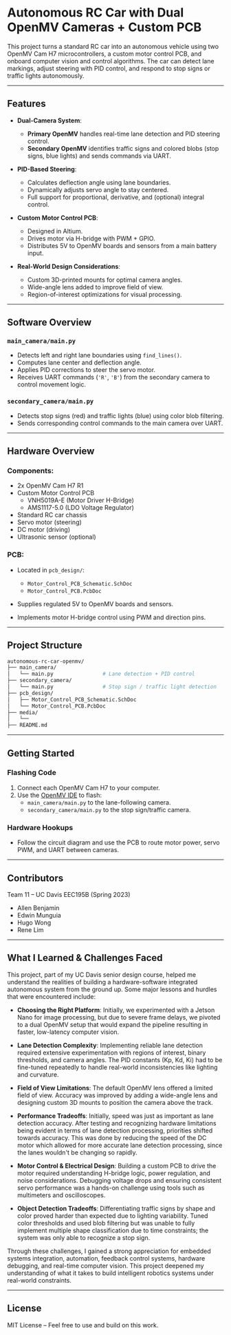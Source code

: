 # Autonomous RC Car with Dual OpenMV Cameras + Custom PCB

This project turns a standard RC car into an autonomous vehicle using two OpenMV Cam H7 microcontrollers, a custom motor control PCB, and onboard computer vision and control algorithms. The car can detect lane markings, adjust steering with PID control, and respond to stop signs or traffic lights autonomously.

---

## Features

- **Dual-Camera System**:
  - **Primary OpenMV** handles real-time lane detection and PID steering control.
  - **Secondary OpenMV** identifies traffic signs and colored blobs (stop signs, blue lights) and sends commands via UART.

- **PID-Based Steering**:
  - Calculates deflection angle using lane boundaries.
  - Dynamically adjusts servo angle to stay centered.
  - Full support for proportional, derivative, and (optional) integral control.

- **Custom Motor Control PCB**:
  - Designed in Altium.
  - Drives motor via H-bridge with PWM + GPIO.
  - Distributes 5V to OpenMV boards and sensors from a main battery input.

- **Real-World Design Considerations**:
  - Custom 3D-printed mounts for optimal camera angles.
  - Wide-angle lens added to improve field of view.
  - Region-of-interest optimizations for visual processing.

---

## Software Overview

### `main_camera/main.py`
- Detects left and right lane boundaries using `find_lines()`.
- Computes lane center and deflection angle.
- Applies PID corrections to steer the servo motor.
- Receives UART commands (`'R'`, `'B'`) from the secondary camera to control movement logic.

### `secondary_camera/main.py`
- Detects stop signs (red) and traffic lights (blue) using color blob filtering.
- Sends corresponding control commands to the main camera over UART.

---

## Hardware Overview

### Components:
- 2x OpenMV Cam H7 R1
- Custom Motor Control PCB
  - VNH5019A-E (Motor Driver H-Bridge)
  - AMS1117-5.0 (LDO Voltage Regulator)
- Standard RC car chassis
- Servo motor (steering)
- DC motor (driving)
- Ultrasonic sensor (optional)

### PCB:
- Located in `pcb_design/`:
  - `Motor_Control_PCB_Schematic.SchDoc`
  - `Motor_Control_PCB.PcbDoc`

- Supplies regulated 5V to OpenMV boards and sensors.
- Implements motor H-bridge control using PWM and direction pins.

---

## Project Structure

```bash
autonomous-rc-car-openmv/
├── main_camera/
│   └── main.py                # Lane detection + PID control
├── secondary_camera/
│   └── main.py                # Stop sign / traffic light detection
├── pcb_design/
│   ├── Motor_Control_PCB_Schematic.SchDoc
│   └── Motor_Control_PCB.PcbDoc
├── media/
│   └──
├── README.md
```

---

## Getting Started

### Flashing Code
1. Connect each OpenMV Cam H7 to your computer.
2. Use the [OpenMV IDE](https://openmv.io/pages/download) to flash:
   - `main_camera/main.py` to the lane-following camera.
   - `secondary_camera/main.py` to the stop sign/traffic camera.

### Hardware Hookups
- Follow the circuit diagram and use the PCB to route motor power, servo PWM, and UART between cameras.

---

## Contributors

Team 11 – UC Davis EEC195B (Spring 2023)  
- Allen Benjamin  
- Edwin Munguia  
- Hugo Wong  
- Rene Lim

---

## What I Learned & Challenges Faced

This project, part of my UC Davis senior design course, helped me understand the realities of building a hardware-software integrated autonomous system from the ground up. Some major lessons and hurdles that were encountered include:

- **Choosing the Right Platform**: Initially, we experimented with a Jetson Nano for image processing, but due to severe frame delays, we pivoted to a dual OpenMV setup that would expand the pipeline resulting in faster, low-latency computer vision.

- **Lane Detection Complexity**: Implementing reliable lane detection required extensive experimentation with regions of interest, binary thresholds, and camera angles. The PID constants (Kp, Kd, Ki) had to be fine-tuned repeatedly to handle real-world inconsistencies like lighting and curvature.

- **Field of View Limitations**: The default OpenMV lens offered a limited field of view. Accuracy was improved by adding a wide-angle lens and designing custom 3D mounts to position the camera above the track.

- **Performance Tradeoffs**: Initially, speed was just as important as lane detection accuracy. After testing and recognizing hardware limitations being evident in terms of lane detection processing, priorities shifted towards accuracy. This was done by reducing the speed of the DC motor which allowed for more accurate lane detection processing, since the lanes wouldn't be changing so rapidly.

- **Motor Control & Electrical Design**: Building a custom PCB to drive the motor required understanding H-bridge logic, power regulation, and noise considerations. Debugging voltage drops and ensuring consistent servo performance was a hands-on challenge using tools such as multimeters and oscilloscopes.

- **Object Detection Tradeoffs**: Differentiating traffic signs by shape and color proved harder than expected due to lighting variability. Tuned color thresholds and used blob filtering but was unable to fully implement multiple shape classification due to time constraints; the system was only able to recognize a stop sign.

Through these challenges, I gained a strong appreciation for embedded systems integration, automation, feedback control systems, hardware debugging, and real-time computer vision. This project deepened my understanding of what it takes to build intelligent robotics systems under real-world constraints.

---

## License

MIT License – Feel free to use and build on this work.
